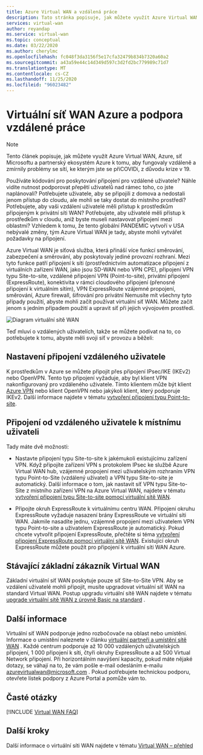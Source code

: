```yaml
---
title: Azure Virtual WAN a vzdálená práce
description: Tato stránka popisuje, jak můžete využít Azure Virtual WAN, aby bylo možné vzdáleně pracovat v důsledku COVID-19 PANDEMIC.
services: virtual-wan
author: reyandap
ms.service: virtual-wan
ms.topic: conceptual
ms.date: 03/22/2020
ms.author: cherylmc
ms.openlocfilehash: fc048f3da3156f5e17cfa32479b834b7320a60a2
ms.sourcegitcommit: a43a59e44c14d349d597c3d2fd2bc779989c71d7
ms.translationtype: MT
ms.contentlocale: cs-CZ
ms.lasthandoff: 11/25/2020
ms.locfileid: "96023482"
---
```

# <a name="azure-virtual-wan-and-supporting-remote-work"></a>Virtuální síť WAN Azure a podpora vzdálené práce

>[!NOTE]
>Tento článek popisuje, jak můžete využít Azure Virtual WAN, Azure, síť Microsoftu a partnerský ekosystém Azure k tomu, aby fungovaly vzdáleně a zmírnily problémy se sítí, ke kterým jste se přiCOVIDi, z důvodu krize v 19.
>

Používáte kódování pro poskytování připojení pro vzdálené uživatele?
Náhle vidíte nutnost podporovat přepětí uživatelů nad rámec toho, co jste naplánovali?
Potřebujete uživatele, aby se připojili z domova a nedostali jenom přístup do cloudu, ale mohli se taky dostat do místního prostředí?
Potřebujete, aby vaši vzdálení uživatelé měli přístup k prostředkům připojeným k privátní síti WAN?
Potřebujete, aby uživatelé měli přístup k prostředkům v cloudu, aniž byste museli nastavovat připojení mezi oblastmi?
Vzhledem k tomu, že tento globální PANDEMIC vytvoří v USA nebývalé změny, tým Azure Virtual WAN je tady, abyste mohli vytvářet požadavky na připojení.

Azure Virtual WAN je síťová služba, která přináší více funkcí směrování, zabezpečení a směrování, aby poskytovaly jediné provozní rozhraní. Mezi tyto funkce patří připojení k síti (prostřednictvím automatizace připojení z virtuálních zařízení WAN, jako jsou SD-WAN nebo VPN CPE), připojení VPN typu Site-to-site, vzdálené připojení VPN (Point-to-site), privátní připojení (ExpressRoute), konektivita v rámci cloudového připojení (přenosné připojení k virtuálním sítím), VPN ExpressRoute vzájemné propojení, směrování, Azure firewall, šifrování pro privátní Nemusíte mít všechny tyto případy použití, abyste mohli začít používat virtuální síť WAN. Můžete začít jenom s jedním případem použití a upravit síť při jejich vývojovém prostředí.

![Diagram virtuální sítě WAN](./media/virtual-wan-about/virtualwan1.png)

Teď mluví o vzdálených uživatelích, takže se můžete podívat na to, co potřebujete k tomu, abyste měli svoji síť v provozu a běželi:

## <a name="set-up-remote-user-connectivity"></a><a name="connectivity"></a>Nastavení připojení vzdáleného uživatele

K prostředkům v Azure se můžete připojit přes připojení IPsec/IKE (IKEv2) nebo OpenVPN. Tento typ připojení vyžaduje, aby byl klient VPN nakonfigurovaný pro vzdáleného uživatele. Tímto klientem může být klient [Azure VPN](https://go.microsoft.com/fwlink/?linkid=2117554) nebo klient OpenVPN nebo jakýkoli klient, který podporuje IKEv2. Další informace najdete v tématu [vytvoření připojení typu Point-to-site](virtual-wan-point-to-site-portal.md).

## <a name="connectivity-from-the-remote-user-to-on-premises"></a><a name="remote user connectivity"></a>Připojení od vzdáleného uživatele k místnímu uživateli

Tady máte dvě možnosti:

* Nastavte připojení typu Site-to-site k jakémukoli existujícímu zařízení VPN. Když připojíte zařízení VPN s protokolem IPsec ke službě Azure Virtual WAN hub, vzájemné propojení mezi uživatelským rozhraním VPN typu Point-to-Site (vzdálený uživatel) a VPN typu Site-to-site je automatický. Další informace o tom, jak nastavit síť VPN typu Site-to-Site z místního zařízení VPN na Azure Virtual WAN, najdete v tématu [vytvoření připojení typu Site-to-site pomocí virtuální sítě WAN](virtual-wan-site-to-site-portal.md).

* Připojte okruh ExpressRoute k virtuálnímu centru WAN. Připojení okruhu ExpressRoute vyžaduje nasazení brány ExpressRoute ve virtuální síti WAN. Jakmile nasadíte jednu, vzájemné propojení mezi uživatelem VPN typu Point-to-site a uživatelem ExpressRoute je automatický. Pokud chcete vytvořit připojení ExpressRoute, přečtěte si téma [vytvoření připojení ExpressRoute pomocí virtuální sítě WAN](virtual-wan-expressroute-portal.md). Existující okruh ExpressRoute můžete použít pro připojení k virtuální síti WAN Azure.

## <a name="existing-basic-virtual-wan-customer"></a><a name="basic vWAN"></a>Stávající základní zákazník Virtual WAN

Základní virtuální síť WAN poskytuje pouze síť Site-to-Site VPN. Aby se vzdálení uživatelé mohli připojit, musíte upgradovat virtuální síť WAN na standard Virtual WAN. Postup upgradu virtuální sítě WAN najdete v tématu [upgrade virtuální sítě WAN z úrovně Basic na standard](upgrade-virtual-wan.md) .

## <a name="additional-information"></a><a name="other considerations"></a>Další informace

Virtuální síť WAN podporuje jedno rozbočovače na oblast nebo umístění. Informace o umístění naleznete v článku [virtuální partneři a umístění sítě WAN](virtual-wan-locations-partners.md) . Každé centrum podporuje až 10 000 vzdálených uživatelských připojení, 1 000 připojení k síti, čtyři okruhy ExpressRoute a až 500 Virtual Network připojení. Při horizontálním navýšení kapacity, pokud máte nějaké dotazy, se váhají na to, že vám pošle e-mail odesláním e-mailu azurevirtualwan@microsoft.com . Pokud potřebujete technickou podporu, otevřete lístek podpory z Azure Portal a pomůže vám to.

## <a name="faq"></a><a name="faq"></a>Časté otázky

[!INCLUDE [Virtual WAN FAQ](../../includes/virtual-wan-faq-include.md)]

## <a name="next-steps"></a>Další kroky

Další informace o virtuální síti WAN najdete v tématu [Virtual WAN – přehled](virtual-wan-about.md)